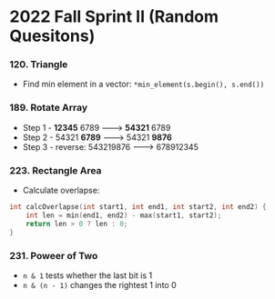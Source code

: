 # 2022 Fall Sprint II (Random Quesitons)

### 120. Triangle
- Find min element in a vector: `*min_element(s.begin(), s.end())`

### 189. Rotate Array
- Step 1 - **12345** 6789 ---> **54321** 6789
- Step 2 - 54321 **6789** ---> 54321 **9876**
- Step 3 - reverse: 543219876 ---> 678912345

### 223. Rectangle Area
- Calculate overlapse: 
```cpp
int calcOverlapse(int start1, int end1, int start2, int end2) {
    int len = min(end1, end2) - max(start1, start2);
    return len > 0 ? len : 0;
}
```

### 231. Poweer of Two
- `n & 1` tests whether the last bit is 1
- `n & (n - 1)` changes the rightest 1 into 0